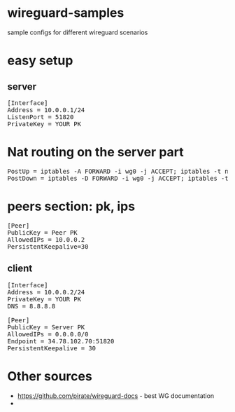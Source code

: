# wireguard-samples
sample configs for different wireguard scenarios



# easy setup

## server
<pre>
[Interface]
Address = 10.0.0.1/24
ListenPort = 51820
PrivateKey = YOUR PK
</pre>


# Nat routing on the server part
<pre>
PostUp = iptables -A FORWARD -i wg0 -j ACCEPT; iptables -t nat -A POSTROUTING -o ens4 -j MASQUERADE
PostDown = iptables -D FORWARD -i wg0 -j ACCEPT; iptables -t nat -D POSTROUTING -o ens4 -j MASQUERADE
</pre>

# peers section: pk, ips
<pre>
[Peer]
PublicKey = Peer PK
AllowedIPs = 10.0.0.2
PersistentKeepalive=30
</pre>

## client
<pre>
[Interface]
Address = 10.0.0.2/24
PrivateKey = YOUR PK
DNS = 8.8.8.8

[Peer]
PublicKey = Server PK
AllowedIPs = 0.0.0.0/0
Endpoint = 34.78.102.70:51820
PersistentKeepalive = 30
</pre>



# Other sources

* https://github.com/pirate/wireguard-docs - best WG documentation
* 

